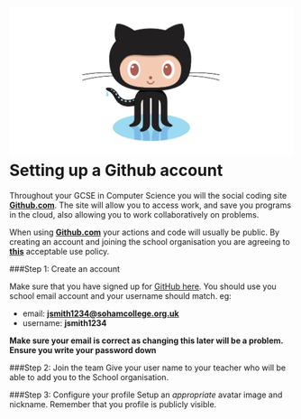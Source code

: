 ![Octocat](../images/octocat.png)Setting up a Github account
=================

Throughout your GCSE in Computer Science you will the social coding site **[Github.com](www.github.com)**. The site will allow you to access work, and save you programs in the cloud, also allowing you to work collaboratively on problems.

When using **[Github.com](www.github.com)** your actions and code will usually be public. By creating an account and joining the school organisation you are agreeing to **[this](https://github.com/Soham-Village-College/Acceptable-Use-Policy/blob/master/AUP.md)** acceptable use policy.

###Step 1: Create an account

Make sure that you have signed up for [GitHub here](https://github.com/). You should use you school email account and your username should match. eg:


- email: **jsmith1234@sohamcollege.org.uk** 
- username: **jsmith1234**


**Make sure your email is correct as changing this later will be a problem. Ensure you write your password down**

###Step 2: Join the team
Give your user name to your teacher who will be able to add you to the School organisation.

###Step 3: Configure your profile
Setup an *appropriate* avatar image and nickname. Remember that you profile is publicly visible.
